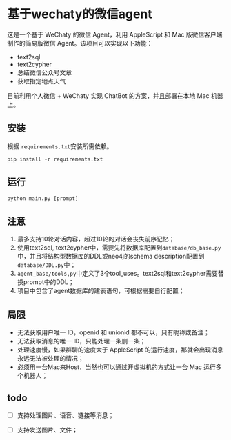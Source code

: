 # 基于wechaty的微信agent

这是一个基于 WeChaty 的微信 Agent，利用 AppleScript 和 Mac 版微信客户端制作的简易版微信 Agent。该项目可以实现以下功能：

- text2sql
- text2cypher
- 总结微信公众号文章
- 获取指定地点天气

目前利用个人微信 + WeChaty 实现 ChatBot 的方案，并且部署在本地 Mac 机器上。

## 安装
根据 `requirements.txt`安装所需依赖。
```
pip install -r requirements.txt
```

## 运行
```
python main.py [prompt]
```

## 注意
1. 最多支持10轮对话内容，超过10轮的对话会丧失前序记忆；
2. 使用text2sql, text2cypher中，需要先将数据库配置到`database/db_base.py`中，并且将结构型数据库的DDL或neo4j的schema description配置到`database/DDL.py`中；
3. `agent_base/tools,py`中定义了3个tool_uses。text2sql和text2cypher需要替换prompt中的DDL；
4. 项目中包含了agent数据库的建表语句，可根据需要自行配置；

## 局限
- 无法获取用户唯一 ID，openid 和 unionid 都不可以，只有昵称或备注；
- 无法获取消息的唯一 ID，只能处理一条删一条；
- 处理速度慢，如果群聊的速度大于 AppleScript 的运行速度，那就会出现消息永远无法被处理的情况；
- 必须用一台Mac来Host，当然也可以通过开虚拟机的方式让一台 Mac 运行多个机器人；

## todo
- [ ] 支持处理图片、语音、链接等消息；
- [ ] 支持发送图片、文件；

